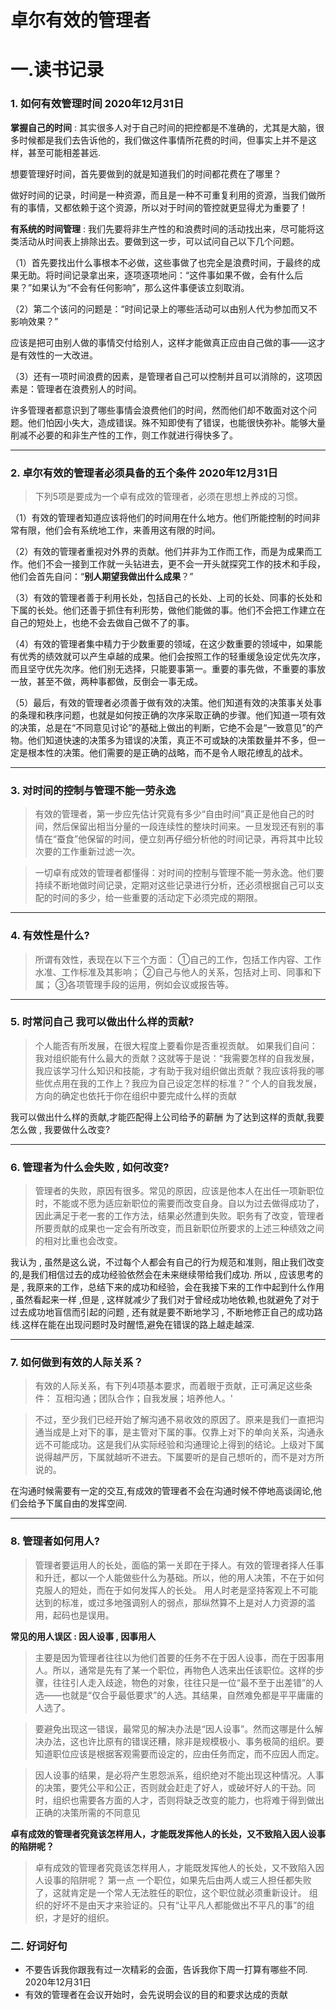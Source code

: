 # 卓尔有效的管理者


# 一.读书记录

### 1. 如何有效管理时间 2020年12月31日

**掌握自己的时间** : 其实很多人对于自己时间的把控都是不准确的，尤其是大脑，很多时候都是我们去告诉他的，我们做这件事情所花费的时间，但事实上并不是这样，甚至可能相差甚远.

想要管理好时间，首先要做到的就是知道我们的时间都花费在了哪里？

做好时间的记录，时间是一种资源，而且是一种不可重复利用的资源，当我们做所有的事情，又都依赖于这个资源，所以对于时间的管控就更显得尤为重要了！

**有系统的时间管理** : 我们先要将非生产性的和浪费时间的活动找出来，尽可能将这类活动从时间表上排除出去。要做到这一步，可以试问自己以下几个问题。

（1）首先要找出什么事根本不必做，这些事做了也完全是浪费时间，于最终的成果无助。将时间记录拿出来，逐项逐项地问：“这件事如果不做，会有什么后果？”如果认为“不会有任何影响”，那么这件事便该立刻取消。

（2）第二个该问的问题是：“时间记录上的哪些活动可以由别人代为参加而又不影响效果？”

应该是把可由别人做的事情交付给别人，这样才能做真正应由自己做的事——这才是有效性的一大改进。

（3）还有一项时间浪费的因素，是管理者自己可以控制并且可以消除的，这项因素是：管理者在浪费别人的时间。

许多管理者都意识到了哪些事情会浪费他们的时间，然而他们却不敢面对这个问题。他们怕因小失大，造成错误。殊不知即使有了错误，也能很快弥补。能够大量削减不必要的和非生产性的工作，则工作就进行得快多了。

-----



### 2. 卓尔有效的管理者必须具备的五个条件 2020年12月31日
>下列5项是要成为一个卓有成效的管理者，必须在思想上养成的习惯。

（1）有效的管理者知道应该将他们的时间用在什么地方。他们所能控制的时间非常有限，他们会有系统地工作，来善用这有限的时间。

（2）有效的管理者重视对外界的贡献。他们并非为工作而工作，而是为成果而工作。他们不会一接到工作就一头钻进去，更不会一开头就探究工作的技术和手段，他们会首先自问：“**别人期望我做出什么成果**？”

（3）有效的管理者善于利用长处，包括自己的长处、上司的长处、同事的长处和下属的长处。他们还善于抓住有利形势，做他们能做的事。他们不会把工作建立在自己的短处上，也绝不会去做自己做不了的事。

（4）有效的管理者集中精力于少数重要的领域，在这少数重要的领域中，如果能有优秀的绩效就可以产生卓越的成果。他们会按照工作的轻重缓急设定优先次序，而且坚守优先次序。他们别无选择，只能要事第一。重要的事先做，不重要的事放一放，甚至不做，两种事都做，反倒会一事无成。

（5）最后，有效的管理者必须善于做有效的决策。他们知道有效的决策事关处事的条理和秩序问题，也就是如何按正确的次序采取正确的步骤。他们知道一项有效的决策，总是在“不同意见讨论”的基础上做出的判断，它绝不会是“一致意见”的产物。他们知道快速的决策多为错误的决策，真正不可或缺的决策数量并不多，但一定是根本性的决策。他们需要的是正确的战略，而不是令人眼花缭乱的战术。

-----



### 3. 对时间的控制与管理不能一劳永逸
>有效的管理者，第一步应先估计究竟有多少“自由时间”真正是他自己的时间，然后保留出相当分量的一段连续性的整块时间来。一旦发现还有别的事情在“蚕食”他保留的时间，便立刻再仔细分析他的时间记录，再将其中比较次要的工作重新过滤一次。

>一切卓有成效的管理者都懂得：对时间的控制与管理不能一劳永逸。他们要持续不断地做时间记录，定期对这些记录进行分析，还必须根据自己可以支配的时间的多少，给一些重要的活动定下必须完成的期限。

-----

### 4. 有效性是什么? 
>所谓有效性，表现在以下三个方面：
①自己的工作，包括工作内容、工作水准、工作标准及其影响；
②自己与他人的关系，包括对上司、同事和下属；
③各项管理手段的运用，例如会议或报告等。

-----

### 5. 时常问自己 我可以做出什么样的贡献?
>个人能否有所发展，在很大程度上要看你是否重视贡献。
如果我们自问：我对组织能有什么最大的贡献？这就等于是说：“我需要怎样的自我发展，我应该学习什么知识和技能，才有助于我对组织做出贡献？我应该将我的哪些优点用在我的工作上？我应为自己设定怎样的标准？”
> 个人的自我发展，方向的确定也依托于你在组织中要完成什么样的贡献

我可以做出什么样的贡献,才能匹配得上公司给予的薪酬 
为了达到这样的贡献,我要怎么做 , 我要做什么改变?

-----

### 6. 管理者为什么会失败 , 如何改变?
>管理者的失败，原因有很多。常见的原因，应该是他本人在出任一项新职位时，不能或不愿为适应新职位的需要而改变自身。自以为过去做得成功了，因此满足于老一套的工作方法，结果必然遭到失败。职务有了改变，管理者所要贡献的成果也一定会有所改变，而且新职位所要求的上述三种绩效之间的相对比重也会改变。

我认为 , 虽然是这么说，不过每个人都会有自己的行为规范和准则，阻止我们改变的,是我们相信过去的成功经验依然会在未来继续带给我们成功.
所以 , 应该思考的是 , 我原来的工作，总结下来的成功和经验，会在我接下来的工作中起到什么作用 , 虽然看起来一样 ,但是 , 这样就减少了我们对于曾经成功地依赖,也就避免了对于过去成功地盲信而引起的问题 , 还有就是要不断地学习 , 不断地修正自己的成功路线.这样在能在出现问题时及时醒悟,避免在错误的路上越走越深.

-----

### 7. 如何做到有效的人际关系？
>有效的人际关系，有下列4项基本要求，而着眼于贡献，正可满足这些条件：
互相沟通；团队合作；自我发展；培养他人。'

>不过，至少我们已经开始了解沟通不易收效的原因了。原来是我们一直把沟通当成是上对下的事，是主管对下属的事。仅靠上对下的单向关系，沟通永远不可能成功。这是我们从实际经验和沟通理论上得到的结论。上级对下属说得越严厉，下属就越听不进去。下属要听的是自己想听的，而不是对方所说的。

在沟通时候需要有一定的交互,有成效的管理者不会在沟通时候不停地高谈阔论,他们会给予下属自由的发挥空间.

-----

### 8. 管理者如何用人?
>管理者要运用人的长处，面临的第一关即在于择人。有效的管理者择人任事和升迁，都以一个人能做些什么为基础。所以，他的用人决策，不在于如何克服人的短处，而在于如何发挥人的长处。
用人时老是坚持客观上不可能达到的标准，或过多地强调别人的弱点，那纵然算不上是对人力资源的滥用，起码也是误用。

**常见的用人误区 : 因人设事 , 因事用人**

> 主要是因为管理者往往以为他们首要的任务不在于因人设事，而在于因事用人。所以，通常是先有了某一个职位，再物色人选来出任该职位。这样的步骤，往往引人走入歧途，物色的对象，往往只是一位“最不至于出差错”的人选——也就是“仅合乎最低要求”的人选。其结果，自然难免都是平平庸庸的人选了。

> 要避免出现这一错误，最常见的解决办法是“因人设事”。然而这哪是什么解决办法，这也许比原有的错误还糟，除非是规模极小、事务极简的组织。要知道职位应该是根据客观需要而设定的，应由任务而定，而不应因人而定。

> 因人设事的结果，是必将产生恩怨派系，组织绝对不能出现这种情况。人事的决策，要凭公平和公正，否则就会赶走了好人，或破坏好人的干劲。同时，组织也需要各方面的人才，否则将缺乏改变的能力，也将难于得到做出正确的决策所需的不同意见

**卓有成效的管理者究竟该怎样用人，才能既发挥他人的长处，又不致陷入因人设事的陷阱呢？**

>卓有成效的管理者究竟该怎样用人，才能既发挥他人的长处，又不致陷入因人设事的陷阱呢？
>第一点   一个职位，如果先后由两人或三人担任都失败了，这就肯定是一个常人无法胜任的职位，这个职位就必须重新设计。
>组织的好坏不是由天才来验证的。只有“让平凡人都能做出不平凡的事”的组织，才是好的组织。


### 二. 好词好句 

- 不要告诉我你跟我有过一次精彩的会面，告诉我你下周一打算有哪些不同. 2020年12月31日
- 有效的管理者在会议开始时，会先说明会议的目的和要求达成的贡献